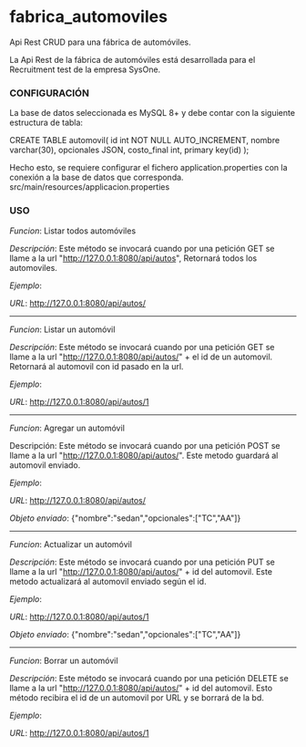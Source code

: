 # fabrica_automoviles
Api Rest CRUD para una fábrica de automóviles.

La Api Rest de la fábrica de automóviles está desarrollada para el Recruitment test de la empresa SysOne.


### CONFIGURACIÓN

La base de datos seleccionada es MySQL 8+ y debe contar con la siguiente estructura de tabla:

CREATE TABLE automovil(
id int NOT NULL AUTO_INCREMENT,
nombre varchar(30),
opcionales JSON,
costo_final int,
primary key(id)
);


Hecho esto, se requiere configurar el fichero application.properties con la conexión a la base de datos que corresponda.
src/main/resources/applicacion.properties


### USO

_Funcion_: Listar todos automóviles

_Descripción_: Este método se invocará cuando por una petición GET se llame a la url "http://127.0.0.1:8080/api/autos", Retornará todos los automoviles.

_Ejemplo_:

_URL_: http://127.0.0.1:8080/api/autos/

***

_Funcion_: Listar un automóvil

_Descripción_: Este método se invocará cuando por una petición GET se llame a la url "http://127.0.0.1:8080/api/autos/" + el id de un automovil. Retornará al automovil con id pasado en la url.

_Ejemplo_:

_URL_: http://127.0.0.1:8080/api/autos/1

***

_Funcion_: Agregar un automóvil

Descripción: Este método se invocará cuando por una petición POST se llame a la url	"http://127.0.0.1:8080/api/autos/". Este metodo guardará al automovil enviado.

_Ejemplo_:

_URL_: http://127.0.0.1:8080/api/autos/

_Objeto enviado_: {"nombre":"sedan","opcionales":["TC","AA"]}

***

_Funcion_: Actualizar un automóvil

_Descripción_: Este método se invocará cuando por una petición PUT se llame a la url "http://127.0.0.1:8080/api/autos/" + id del automovil. Este metodo actualizará al automovil enviado según el id.

_Ejemplo_:

_URL_: http://127.0.0.1:8080/api/autos/1

_Objeto enviado_: {"nombre":"sedan","opcionales":["TC","AA"]}

***

_Funcion_: Borrar un automóvil

_Descripción_: Este método se invocará cuando por una petición DELETE se llame a la url "http://127.0.0.1:8080/api/autos/" + id del automovil. Esto método recibira el id de un automovil por URL y se borrará de la bd.

_Ejemplo_:

_URL_: http://127.0.0.1:8080/api/autos/1
